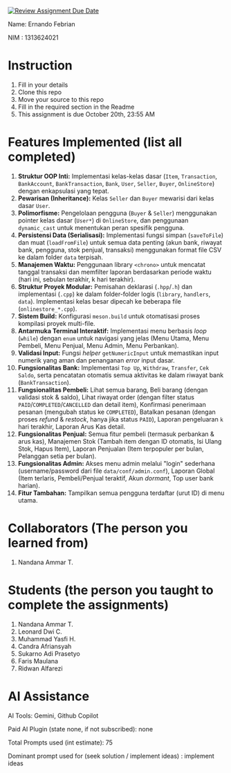 [![Review Assignment Due Date](https://classroom.github.com/assets/deadline-readme-button-22041afd0340ce965d47ae6ef1cefeee28c7c493a6346c4f15d667ab976d596c.svg)](https://classroom.github.com/a/SCVt0OYF)

Name: Ernando Febrian

NIM : 1313624021

# Instruction
1. Fill in your details
2. Clone this repo
3. Move your source to this repo
4. Fill in the required section in the Readme
5. This assignment is due October 20th, 23:55 AM

# Features Implemented (list all completed)
1.  **Struktur OOP Inti:** Implementasi kelas-kelas dasar (`Item`, `Transaction`, `BankAccount`, `BankTransaction`, `Bank`, `User`, `Seller`, `Buyer`, `OnlineStore`) dengan enkapsulasi yang tepat.
2.  **Pewarisan (Inheritance):** Kelas `Seller` dan `Buyer` mewarisi dari kelas dasar `User`.
3.  **Polimorfisme:** Pengelolaan pengguna (`Buyer` & `Seller`) menggunakan pointer kelas dasar (`User*`) di `OnlineStore`, dan penggunaan `dynamic_cast` untuk menentukan peran spesifik pengguna.
4.  **Persistensi Data (Serialisasi):** Implementasi fungsi simpan (`saveToFile`) dan muat (`loadFromFile`) untuk semua data penting (akun bank, riwayat bank, pengguna, stok penjual, transaksi) menggunakan format file CSV ke dalam folder `data` terpisah.
5.  **Manajemen Waktu:** Penggunaan library `<chrono>` untuk mencatat tanggal transaksi dan memfilter laporan berdasarkan periode waktu (hari ini, sebulan terakhir, k hari terakhir).
6.  **Struktur Proyek Modular:** Pemisahan deklarasi (`.hpp`/`.h`) dan implementasi (`.cpp`) ke dalam folder-folder logis (`library`, `handlers`, `data`). Implementasi kelas besar dipecah ke beberapa file (`onlinestore_*.cpp`).
7.  **Sistem Build:** Konfigurasi `meson.build` untuk otomatisasi proses kompilasi proyek multi-file.
8.  **Antarmuka Terminal Interaktif:** Implementasi menu berbasis *loop* (`while`) dengan `enum` untuk navigasi yang jelas (Menu Utama, Menu Pembeli, Menu Penjual, Menu Admin, Menu Perbankan).
9.  **Validasi Input:** Fungsi *helper* `getNumericInput` untuk memastikan input numerik yang aman dan penanganan *error* input dasar.
10. **Fungsionalitas Bank:** Implementasi `Top Up`, `Withdraw`, `Transfer`, `Cek Saldo`, serta pencatatan otomatis semua aktivitas ke dalam riwayat bank (`BankTransaction`).
11. **Fungsionalitas Pembeli:** Lihat semua barang, Beli barang (dengan validasi stok & saldo), Lihat riwayat order (dengan filter status `PAID`/`COMPLETED`/`CANCELLED` dan detail item), Konfirmasi penerimaan pesanan (mengubah status ke `COMPLETED`), Batalkan pesanan (dengan proses *refund* & *restock*, hanya jika status `PAID`), Laporan pengeluaran `k` hari terakhir, Laporan Arus Kas detail.
12. **Fungsionalitas Penjual:** Semua fitur pembeli (termasuk perbankan & arus kas), Manajemen Stok (Tambah item dengan ID otomatis, Isi Ulang Stok, Hapus Item), Laporan Penjualan (Item terpopuler per bulan, Pelanggan setia per bulan).
13. **Fungsionalitas Admin:** Akses menu admin melalui "login" sederhana (username/password dari file `data/conf/admin.conf`), Laporan Global (Item terlaris, Pembeli/Penjual teraktif, Akun *dormant*, Top user bank harian).
14. **Fitur Tambahan:** Tampilkan semua pengguna terdaftar (urut ID) di menu utama.

# Collaborators (The person you learned from)
1. Nandana Ammar T.

# Students (the person you taught to complete the assignments)
1. Nandana Ammar T.
2. Leonard Dwi C.
3. Muhammad Yasfi H.
4. Candra Afriansyah
5. Sukarno Adi Prasetyo
6. Faris Maulana
7. Ridwan Alfarezi

# AI Assistance
AI Tools: Gemini, Github Copilot

Paid AI Plugin (state none, if not subscribed): none

Total Prompts used (int estimate): 75

Dominant prompt used for (seek solution / implement ideas) : implement ideas

